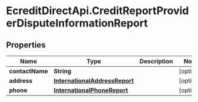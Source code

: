# EcreditDirectApi.CreditReportProviderDisputeInformationReport

## Properties

Name | Type | Description | Notes
------------ | ------------- | ------------- | -------------
**contactName** | **String** |  | [optional] 
**address** | [**InternationalAddressReport**](InternationalAddressReport.md) |  | [optional] 
**phone** | [**InternationalPhoneReport**](InternationalPhoneReport.md) |  | [optional] 


